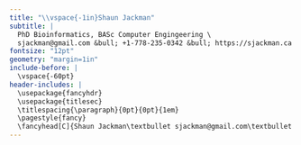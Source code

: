 ```yaml
---
title: "\\vspace{-1in}Shaun Jackman"
subtitle: |
  PhD Bioinformatics, BASc Computer Engingeering \
  sjackman@gmail.com &bull; +1-778-235-0342 &bull; https://sjackman.ca
fontsize: "12pt"
geometry: "margin=1in"
include-before: |
  \vspace{-60pt}
header-includes: |
  \usepackage{fancyhdr}
  \usepackage{titlesec}
  \titlespacing{\paragraph}{0pt}{0pt}{1em}
  \pagestyle{fancy}
  \fancyhead[C]{Shaun Jackman\textbullet sjackman@gmail.com\textbullet +1-778-235-0342\textbullet https://sjackman.ca}
---
```

